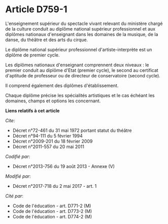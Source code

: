 # Article D759-1

L'enseignement supérieur du spectacle vivant relevant du ministère chargé de la culture conduit au diplôme national supérieur
professionnel et aux diplômes nationaux d'enseignant dans les domaines de la musique, de la danse, du théâtre et des arts du
cirque.

Le diplôme national supérieur professionnel d'artiste-interprète est un diplôme de premier cycle.

Les diplômes nationaux d'enseignant comprennent deux niveaux : le premier conduit au diplôme d'Etat (premier cycle), le
second au certificat d'aptitude de professeur ou de directeur de conservatoire (second cycle).

Il comprend également des diplômes d'établissement.

Chaque diplôme précise les spécialités artistiques et le cas échéant les domaines, champs et options les concernant.

**Liens relatifs à cet article**

_Cite_:

  - Décret n°72-461 du 31 mai 1972 portant statut du théâtre
  - Décret n°94-111 du 5 février 1994
  - Décret n°2009-201 du 18 février 2009
  - Décret n°2011-557 du 20 mai 2011

_Codifié par_:

  - Décret n°2013-756 du 19 août 2013 -  Annexe (V)

_Modifié par_:

  - Décret n°2017-718 du 2 mai 2017 - art. 1

_Cité par_:

  - Code de l'éducation - art. D771-2 (M)
  - Code de l'éducation - art. D773-2 (M)
  - Code de l'éducation - art. D774-2 (M)
